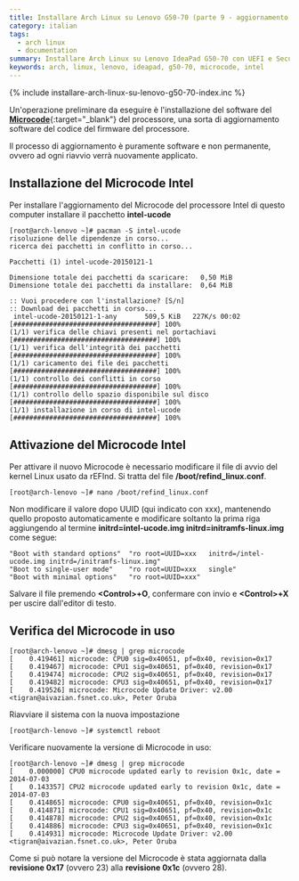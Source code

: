 ```yaml
---
title: Installare Arch Linux su Lenovo G50-70 (parte 9 - aggiornamento del Microcode)
category: italian
tags:
  - arch linux
  - documentation
summary: Installare Arch Linux su Lenovo IdeaPad G50-70 con UEFI e Secure Boot (parte 9 - Aggiornamento del microcode)
keywords: arch, linux, lenovo, ideapad, g50-70, microcode, intel
---
```


{% include installare-arch-linux-su-lenovo-g50-70-index.inc %}

Un'operazione preliminare da eseguire è l'installazione del software del
**[Microcode]**{:target="_blank"} del processore, una sorta di aggiornamento
software del codice del firmware del processore.

Il processo di aggiornamento è puramente software e non permanente, ovvero ad
ogni riavvio verrà nuovamente applicato.

## Installazione del Microcode Intel

Per installare l'aggiornamento del Microcode del processore Intel di questo
computer installare il pacchetto **intel-ucode**

    [root@arch-lenovo ~]# pacman -S intel-ucode
    risoluzione delle dipendenze in corso...
    ricerca dei pacchetti in conflitto in corso...

    Pacchetti (1) intel-ucode-20150121-1

    Dimensione totale dei pacchetti da scaricare:   0,50 MiB
    Dimensione totale dei pacchetti da installare:  0,64 MiB

    :: Vuoi procedere con l'installazione? [S/n] 
    :: Download dei pacchetti in corso...
     intel-ucode-20150121-1-any       509,5 KiB   227K/s 00:02 [####################################] 100%
    (1/1) verifica delle chiavi presenti nel portachiavi       [####################################] 100%
    (1/1) verifica dell'integrità dei pacchetti                [####################################] 100%
    (1/1) caricamento dei file dei pacchetti                   [####################################] 100%
    (1/1) controllo dei conflitti in corso                     [####################################] 100%
    (1/1) controllo dello spazio disponibile sul disco         [####################################] 100%
    (1/1) installazione in corso di intel-ucode                [####################################] 100%

## Attivazione del Microcode Intel

Per attivare il nuovo Microcode è necessario modificare il file di avvio del
kernel Linux usato da rEFInd. Si tratta del file **/boot/refind_linux.conf**.

    [root@arch-lenovo ~]# nano /boot/refind_linux.conf
    
Non modificare il valore dopo UUID (qui indicato con xxx), mantenendo quello
proposto automaticamente e modificare soltanto la prima riga aggiungendo al
termine **initrd=intel-ucode.img initrd=initramfs-linux.img** come segue:

    "Boot with standard options"  "ro root=UUID=xxx   initrd=/intel-ucode.img initrd=/initramfs-linux.img"
    "Boot to single-user mode"    "ro root=UUID=xxx   single"
    "Boot with minimal options"   "ro root=UUID=xxx"

Salvare il file premendo **\<Control\>+O**, confermare con invio e **\<Control>+X**
per uscire dall'editor di testo.

## Verifica del Microcode in uso

    [root@arch-lenovo ~]# dmesg | grep microcode
    [    0.419461] microcode: CPU0 sig=0x40651, pf=0x40, revision=0x17
    [    0.419467] microcode: CPU1 sig=0x40651, pf=0x40, revision=0x17
    [    0.419474] microcode: CPU2 sig=0x40651, pf=0x40, revision=0x17
    [    0.419482] microcode: CPU3 sig=0x40651, pf=0x40, revision=0x17
    [    0.419526] microcode: Microcode Update Driver: v2.00 <tigran@aivazian.fsnet.co.uk>, Peter Oruba

Riavviare il sistema con la nuova impostazione

    [root@arch-lenovo ~]# systemctl reboot

Verificare nuovamente la versione di Microcode in uso:
    
    [root@arch-lenovo ~]# dmesg | grep microcode
    [    0.000000] CPU0 microcode updated early to revision 0x1c, date = 2014-07-03
    [    0.143357] CPU2 microcode updated early to revision 0x1c, date = 2014-07-03
    [    0.414865] microcode: CPU0 sig=0x40651, pf=0x40, revision=0x1c
    [    0.414871] microcode: CPU1 sig=0x40651, pf=0x40, revision=0x1c
    [    0.414878] microcode: CPU2 sig=0x40651, pf=0x40, revision=0x1c
    [    0.414886] microcode: CPU3 sig=0x40651, pf=0x40, revision=0x1c
    [    0.414931] microcode: Microcode Update Driver: v2.00 <tigran@aivazian.fsnet.co.uk>, Peter Oruba

Come si può notare la versione del Microcode è stata aggiornata dalla **revisione
0x17** (ovvero 23) alla **revisione 0x1c** (ovvero 28).


[Microcode]: https://wiki.archlinux.org/index.php/Microcode
